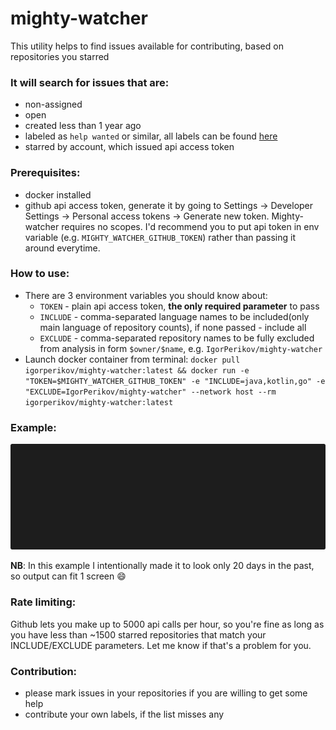# mighty-watcher
This utility helps to find issues available for contributing, based on repositories you starred

### It will search for issues that are:
 - non-assigned 
 - open
 - created less than 1 year ago
 - labeled as `help wanted` or similar, all labels can be found [here](/src/main/kotlin/com/github/igorperikov/mightywatcher/service/LabelsService.kt)
 - starred by account, which issued api access token 

### Prerequisites:
 - docker installed
 - github api access token, generate it by going to Settings -> Developer Settings -> Personal access tokens -> Generate new token.
  Mighty-watcher requires no scopes. 
  I'd recommend you to put api token in env variable (e.g. `MIGHTY_WATCHER_GITHUB_TOKEN`) rather than passing it around everytime.  

### How to use:
 - There are 3 environment variables you should know about:
   - `TOKEN` - plain api access token, **the only required parameter** to pass
   - `INCLUDE` - comma-separated language names to be included(only main language of repository counts), if none passed - include all 
   - `EXCLUDE` - comma-separated repository names to be fully excluded from analysis in form `$owner/$name`, e.g. `IgorPerikov/mighty-watcher`
 - Launch docker container from terminal: 
 `docker pull igorperikov/mighty-watcher:latest && docker run -e "TOKEN=$MIGHTY_WATCHER_GITHUB_TOKEN" -e "INCLUDE=java,kotlin,go" -e "EXCLUDE=IgorPerikov/mighty-watcher" --network host --rm igorperikov/mighty-watcher:latest`

### Example:
<p align="center"><img src="/docs/example.gif?raw=true"/></p>

**NB**: In this example I intentionally made it to look only 20 days in the past, so output can fit 1 screen :smile:

### Rate limiting:
Github lets you make up to 5000 api calls per hour, so you're fine as long as you have less than ~1500 starred repositories
that match your INCLUDE/EXCLUDE parameters. Let me know if that's a problem for you.

### Contribution:
 - please mark issues in your repositories if you are willing to get some help
 - contribute your own labels, if the list misses any
